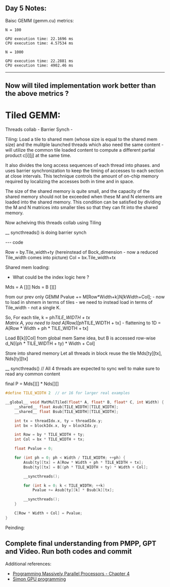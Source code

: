 Day 5 Notes: 
---
Baisc GEMM (gemm.cu) metrics: 

    N = 100
    
    GPU execution time: 22.1696 ms                                                                    
    CPU execution time: 4.57534 ms                                                                    
    
    N = 1000
    
    GPU execution time: 22.2881 ms                                                                    
    CPU execution time: 4902.46 ms 
---
Now will tiled implementation work better than the above metrics ? 
---

# Tiled GEMM: 

Threads collab - Barrier Synch - 

Tiling:  Load a tile to shared mem (whose size is equal to the shared mem size) and the mulitple launched threads which also need the same content - 
will utilize the common tile loaded content to compute a different partial product c[i][j] at the same time. 

It also divides the long access sequences of each thread into phases. and uses barrier synchronization to keep the timing of accesses to each section at close intervals. 
This technique controls the amount of on-chip memory required by localizing the accesses both in time and in space.

The size of the shared memory is quite small, and the capacity of the shared memory should not be exceeded when these M and N elements are loaded into the shared memory. 
This condition can be satisfied by dividing the M and N matrices into smaller tiles so that they can fit into the shared memory.

Now acheiving this threads collab using Tiling


__ syncthreads() is doing barrier synch 

--- code 

Row = by.Tile_width+ty (hereinstead of Bock_dimension - now a reduced Tile_width comes into picture)
Col = bx.Tile_width+tx 

Shared mem loading: 
* What could be the index logic here ? 

Mds = A [][]
Nds = B [][]

from our prev only GEMM   Pvalue += M[Row*Width+k]*N[k*Width+Col]; - now to load in shmem in terms of tiles - we need to instead load in terms of Tile_width - not a single K. 

So, For each tile, k = ph*TILE_WIDTH + tx	
Matrix A, you need to load A[Row][ph*TILE_WIDTH + tx] - flattening to 1D = A[Row * Width + ph * TILE_WIDTH + tx]

Load B[k][Col] from global mem	Same idea, but B is accessed row-wise	d_N[(ph * TILE_WIDTH + ty) * Width + Col]

Store into shared memory	Let all threads in block reuse the tile	Mds[ty][tx], Nds[ty][tx]


__ syncthreads() // All 4 threads are expected to sync well to make sure to read any common content 

final P = Mds[][] * Nds[][]

```cpp
#define TILE_WIDTH 2  // or 16 for larger real examples

__global__ void MatMulTiled(float* A, float* B, float* C, int Width) {
    __shared__ float Asub[TILE_WIDTH][TILE_WIDTH];
    __shared__ float Bsub[TILE_WIDTH][TILE_WIDTH];

    int tx = threadIdx.x, ty = threadIdx.y;
    int bx = blockIdx.x, by = blockIdx.y;

    int Row = by * TILE_WIDTH + ty;
    int Col = bx * TILE_WIDTH + tx;

    float Pvalue = 0;

    for (int ph = 0; ph < Width / TILE_WIDTH; ++ph) {
        Asub[ty][tx] = A[Row * Width + ph * TILE_WIDTH + tx];
        Bsub[ty][tx] = B[(ph * TILE_WIDTH + ty) * Width + Col];

        __syncthreads();

        for (int k = 0; k < TILE_WIDTH; ++k)
            Pvalue += Asub[ty][k] * Bsub[k][tx];

        __syncthreads();
    }

    C[Row * Width + Col] = Pvalue;
}
````
Peinding: 

Complete final understanding from PMPP, GPT and Video. 
Run both codes and commit 
-----

Additional references:

* [Programming Massively Parallel Processors - Chapter 4](https://github.com/R100001/Programming-Massively-Parallel-Processors/tree/master/Chapters/Ch04%20-%20Memory%20And%20Data%20Locality)
* [Simon GPU programming](https://github.com/SzymonOzog/GPU_Programming/tree/main)
```
